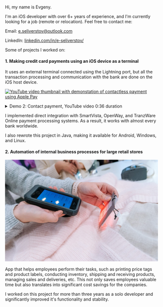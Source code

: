 Hi, my name is Evgeny.

I'm an iOS developer with over 6+ years of experience, and I'm currently looking for a job (remote or relocation). Feel free to contact me:

Email: [e.seliverstov@outlook.com](mailto:e.seliverstov@outlook.com?subject=[GitHub]%20iOS%20Developer%20position)

LinkedIn: [linkedin.com/in/e-seliverstov/](https://www.linkedin.com/in/e-seliverstov/)

Some of projects I worked on:

#### 1. Making credit card payments using an iOS device as a terminal

It uses an external terminal connected using the Lightning port, but all the transaction processing and communication with the bank are done on the iOS host device.

[![YouTube video thumbnail with demonstation of contactless payment using Apple Pay](http://img.youtube.com/vi/U2OHcsi1pm8/0.jpg)](http://www.youtube.com/watch?v=U2OHcsi1pm8 "Demo 1: Contactless payment using Apple Pay, YouTube video 0:33 duration")

<details>
  <summary>Demo 2: Contact payment, YouTube video 0:36 duration</summary>
[![YouTube video thumbnail with demonstation of contact payment](http://img.youtube.com/vi/lbbSYo0pvcE/0.jpg)](http://www.youtube.com/watch?v=lbbSYo0pvcE "Demo 2: Contact payment, YouTube video 0:36 duration")
</details>

I implemented direct integration with SmartVista, OpenWay, and TranzWare Online payment processing systems. As a result, it works with almost every bank worldwide.

I also rewrote this project in Java, making it available for Android, Windows, and Linux.

#### 2. Automation of internal business processes for large retail stores

![A photo with an retail employee scanning the product using an iPhone](./Resources/retail_demo_1.jpg)

App that helps employees perform their tasks, such as printing price tags and product labels, conducting inventory, shipping and receiving products, managing sales and deliveries, etc. This not only saves employees valuable time but also translates into significant cost savings for the companies.

I worked on this project for more than three years as a solo developer and significantly improved it's functionality and stability.